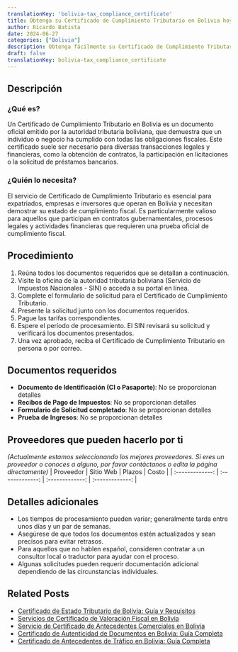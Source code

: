 ```yaml
---
translationKey: 'bolivia-tax_compliance_certificate'
title: Obtenga su Certificado de Cumplimiento Tributario en Bolivia hoy
author: Ricardo Batista
date: 2024-06-27
categories: ["Bolivia"]
description: Obtenga fácilmente su Certificado de Cumplimiento Tributario en Bolivia. Siga nuestra guía paso a paso para cumplir sin problemas.
draft: false
translationKey: bolivia-tax_compliance_certificate
---
```


## Descripción
### ¿Qué es?
Un Certificado de Cumplimiento Tributario en Bolivia es un documento oficial emitido por la autoridad tributaria boliviana, que demuestra que un individuo o negocio ha cumplido con todas las obligaciones fiscales. Este certificado suele ser necesario para diversas transacciones legales y financieras, como la obtención de contratos, la participación en licitaciones o la solicitud de préstamos bancarios.

### ¿Quién lo necesita?
El servicio de Certificado de Cumplimiento Tributario es esencial para expatriados, empresas e inversores que operan en Bolivia y necesitan demostrar su estado de cumplimiento fiscal. Es particularmente valioso para aquellos que participan en contratos gubernamentales, procesos legales y actividades financieras que requieren una prueba oficial de cumplimiento fiscal.

## Procedimiento

1. Reúna todos los documentos requeridos que se detallan a continuación.
2. Visite la oficina de la autoridad tributaria boliviana (Servicio de Impuestos Nacionales - SIN) o acceda a su portal en línea.
3. Complete el formulario de solicitud para el Certificado de Cumplimiento Tributario.
4. Presente la solicitud junto con los documentos requeridos.
5. Pague las tarifas correspondientes.
6. Espere el período de procesamiento. El SIN revisará su solicitud y verificará los documentos presentados.
7. Una vez aprobado, reciba el Certificado de Cumplimiento Tributario en persona o por correo.

## Documentos requeridos

- **Documento de Identificación (CI o Pasaporte)**: No se proporcionan detalles
- **Recibos de Pago de Impuestos**: No se proporcionan detalles
- **Formulario de Solicitud completado**: No se proporcionan detalles
- **Prueba de Ingresos**: No se proporcionan detalles

## Proveedores que pueden hacerlo por ti
_(Actualmente estamos seleccionando los mejores proveedores. Si eres un proveedor o conoces a alguno, por favor contáctanos o edita la página directamente)_
| Proveedor       |     Sitio Web    |     Plazos        |       Costo      |
| :-------------: | :-------------:  |  :-------------:  | :-------------: |

## Detalles adicionales

- Los tiempos de procesamiento pueden variar; generalmente tarda entre unos días y un par de semanas.
- Asegúrese de que todos los documentos estén actualizados y sean precisos para evitar retrasos.
- Para aquellos que no hablen español, consideren contratar a un consultor local o traductor para ayudar con el proceso.
- Algunas solicitudes pueden requerir documentación adicional dependiendo de las circunstancias individuales.


## Related Posts

- [Certificado de Estado Tributario de Bolivia: Guía y Requisitos](https://tramitit.com/es/guides/bolivia/certificado_de_situación_tributaria/)
- [Servicios de Certificado de Valoración Fiscal en Bolivia](https://tramitit.com/es/guides/bolivia/certificado_de_avalúo_fiscal/)
- [Servicio de Certificado de Antecedentes Comerciales en Bolivia](https://tramitit.com/es/guides/bolivia/certificado_de_antecedentes_comerciales/)
- [Certificado de Autenticidad de Documentos en Bolivia: Guía Completa](https://tramitit.com/es/guides/bolivia/certificado_de_autenticidad_de_documentos/)
- [Certificado de Antecedentes de Tráfico en Bolivia: Guía Completa](https://tramitit.com/es/guides/bolivia/certificado_de_antecedentes_de_tránsito/)